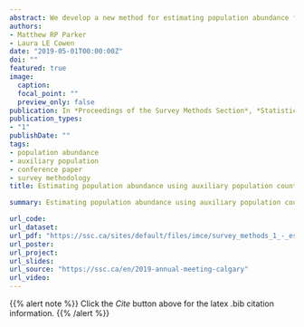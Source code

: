 ```yaml
---
abstract: We develop a new method for estimating population abundance for notoriously difficult to count populations. This is made possible using an easy to count auxiliary population with a known link to the target population. The new models require population specific domain knowledge, and can be easily applied using existing software to estimate population abundances where offspring are more readily counted than the adults. Applications could include parent/offspring, predator/prey, and symbiotic relations in which one population is more feasible to study than the other.
authors:
- Matthew RP Parker
- Laura LE Cowen
date: "2019-05-01T00:00:00Z"
doi: ""
featured: true
image:
  caption: 
  focal_point: ""
  preview_only: false
publication: In *Proceedings of the Survey Methods Section*, *Statistical Society of Canada*
publication_types:
- "1"
publishDate: ""
tags:
- population abundance
- auxiliary population
- conference paper
- survey methodology
title: Estimating population abundance using auxiliary population counts

summary: Estimating population abundance using auxiliary population counts. Proceedings of the Survey Methods Section, 1–7. https://ssc.ca/en/2019-annual-meeting-calgary

url_code: 
url_dataset: 
url_pdf: "https://ssc.ca/sites/default/files/imce/survey_methods_1_-_estimating_population_abundance_using_auxiliary_population_counts_parker_cowen_ssc2019_5.pdf"
url_poster: 
url_project: 
url_slides: 
url_source: "https://ssc.ca/en/2019-annual-meeting-calgary"
url_video: 
---
```


{{% alert note %}}
Click the *Cite* button above for the latex .bib citation information.
{{% /alert %}}
